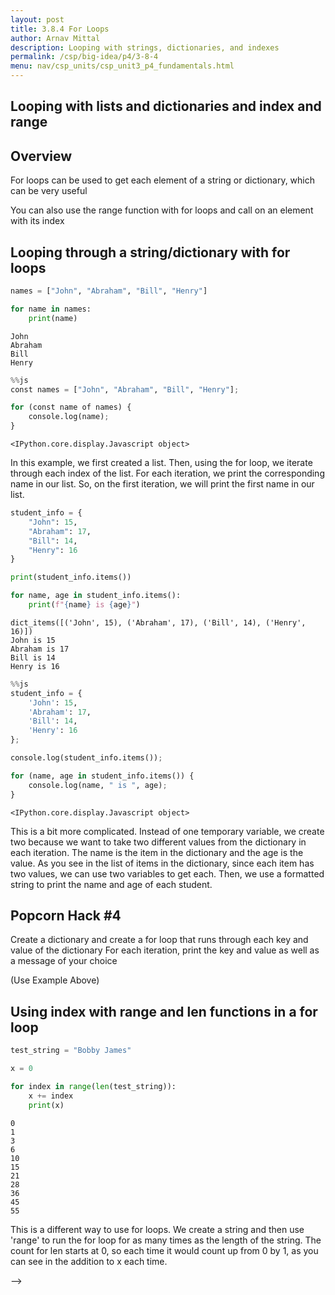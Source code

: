 ```yaml
---
layout: post
title: 3.8.4 For Loops
author: Arnav Mittal
description: Looping with strings, dictionaries, and indexes
permalink: /csp/big-idea/p4/3-8-4
menu: nav/csp_units/csp_unit3_p4_fundamentals.html
---
```


## Looping with lists and dictionaries and index and range

## Overview

For loops can be used to get each element of a string or dictionary, which can be very useful


You can also use the range function with for loops and call on an element with its index

## Looping through a string/dictionary with for loops


```python
names = ["John", "Abraham", "Bill", "Henry"]

for name in names:
    print(name)
```

    John
    Abraham
    Bill
    Henry



```python
%%js
const names = ["John", "Abraham", "Bill", "Henry"];

for (const name of names) {
    console.log(name);
}
```


    <IPython.core.display.Javascript object>


In this example, we first created a list. Then, using the for loop, we iterate through each index of the list. For each iteration, we print the corresponding name in our list. So, on the first iteration, we will print the first name in our list. 


```python
student_info = {
    "John": 15,
    "Abraham": 17,
    "Bill": 14,
    "Henry": 16
}

print(student_info.items())

for name, age in student_info.items():
    print(f"{name} is {age}")
```

    dict_items([('John', 15), ('Abraham', 17), ('Bill', 14), ('Henry', 16)])
    John is 15
    Abraham is 17
    Bill is 14
    Henry is 16



```python
%%js
student_info = {
    'John': 15,
    'Abraham': 17,
    'Bill': 14,
    'Henry': 16
};

console.log(student_info.items());

for (name, age in student_info.items()) {
    console.log(name, " is ", age);
}
```


    <IPython.core.display.Javascript object>


This is a bit more complicated. Instead of one temporary variable, we create two because we want to take two different values from the dictionary in each iteration. The name is the item in the dictionary and the age is the value. As you see in the list of items in the dictionary, since each item has two values, we can use two variables to get each. Then, we use a formatted string to print the name and age of each student.

## Popcorn Hack #4

Create a dictionary and create a for loop that runs through each key and value of the dictionary
For each iteration, print the key and value as well as a message of your choice

(Use Example Above)

## Using index with range and len functions in a for loop


```python
test_string = "Bobby James"

x = 0 

for index in range(len(test_string)):
    x += index
    print(x)
```

    0
    1
    3
    6
    10
    15
    21
    28
    36
    45
    55


This is a different way to use for loops. We create a string and then use 'range' to run the for loop for as many times as the length of the string. The count for len starts at 0, so each time it would count up from 0 by 1, as you can see in the addition to x each time.

<script src="https://utteranc.es/client.js"
        repo="nighthawkcoders/portfolio_2025"
        issue-term="title"
        label="blogpost-comment"
        theme="github-light"
        crossorigin="anonymous"
        async>
</script>
-->
